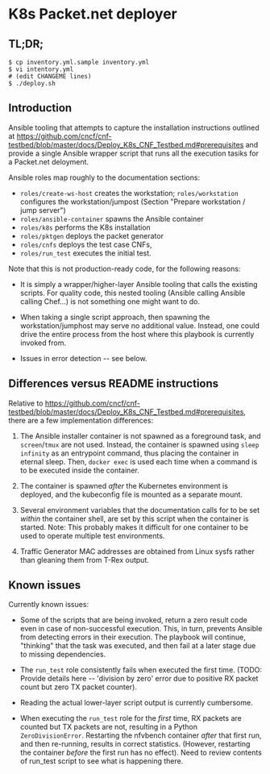 # K8s Packet.net deployer

## TL;DR;

```
$ cp inventory.yml.sample inventory.yml
$ vi intentory.yml
# (edit CHANGEME lines)
$ ./deploy.sh
```


## Introduction

Ansible tooling that attempts to capture the installation instructions
outlined at 
<https://github.com/cncf/cnf-testbed/blob/master/docs/Deploy_K8s_CNF_Testbed.md#prerequisites>
and provide a single Ansible wrapper script that runs all the execution tasiks
for a Packet.net deloyment.

Ansible roles map roughly to the documentation sections:

  - `roles/create-ws-host` creates the workstation; `roles/workstation`
    configures the workstation/jumpost (Section "Prepare workstation / jump
    server")
  - `roles/ansible-container` spawns the Ansible container
  - `roles/k8s` performs the K8s installation
  - `roles/pktgen` deploys the packet generator
  - `roles/cnfs` deploys the test case CNFs,
  - `roles/run_test` executes the initial test.


Note that this is not production-ready code, for the following reasons:

  - It is simply a wrapper/higher-layer Ansible tooling that calls the
    existing scripts. For quality code, this nested tooling (Ansible calling
    Ansible calling Chef...) is not something one might want to do.

  - When taking a single script approach, then spawning the workstation/jumphost
    may serve no additional value. Instead, one could drive the entire process
    from the host where this playbook is currently invoked from.

  - Issues in error detection -- see below.


## Differences versus README instructions

Relative to
<https://github.com/cncf/cnf-testbed/blob/master/docs/Deploy_K8s_CNF_Testbed.md#prerequisites>,
there are a few implementation differences:

 1. The Ansible installer container is not spawned as a foreground task,
    and `screen`/`tmux` are not used. Instead, the container is spawned using
    `sleep infinity` as an entrypoint command, thus placing the container
    in eternal sleep. Then, `docker exec` is used each time when a command
    is to be executed inside the container.

 1. The container is spawned *after* the Kubernetes environment is deployed,
    and the kubeconfig file is mounted as a separate mount.

 1. Several environment variables that the documentation calls for to be set
    *within* the container shell, are set by this script when the container
    is started. Note: This probably makes it difficult for one container to
    be used to operate multiple test environments.

 1. Traffic Generator MAC addresses are obtained from Linux sysfs rather than
    gleaning them from T-Rex output.


## Known issues

Currently known issues:

  - Some of the scripts that are being invoked, return a zero result code
    even in case of non-successful execution. This, in turn, prevents Ansible
    from detecting errors in their execution. The playbook will continue,
    "thinking" that the task was executed, and then fail at a later stage
    due to missing dependencies.

  - The `run_test` role consistently fails when executed the first time.
    (TODO: Provide details here -- 'division by zero' error due to positive
    RX packet count but zero TX packet counter).

  - Reading the actual lower-layer script output is currently cumbersome.

  - When executing the `run_test` role for the *first* time, RX packets
    are counted but TX packets are not, resulting in a Python
    `ZeroDivisionError`. Restarting the nfvbench container *after* that first
    run, and then re-running, results in correct statistics. (However,
    restarting the container *before* the first run has no effect).
    Need to review contents of run_test script to see what is happening
    there.
